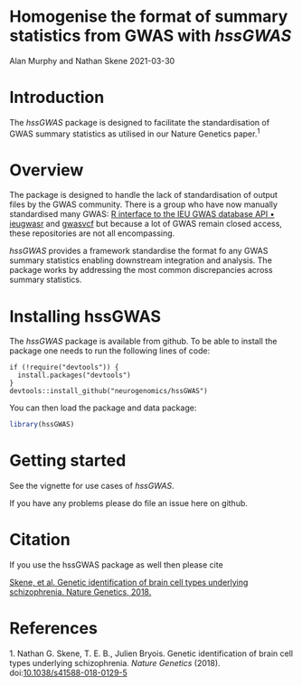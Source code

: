 Homogenise the format of summary statistics from GWAS with *hssGWAS*
================
Alan Murphy and Nathan Skene
2021-03-30

<!-- Readme.md is generated from Readme.Rmd. Please edit that file -->

# Introduction

The *hssGWAS* package is designed to facilitate the standardisation of
GWAS summary statistics as utilised in our Nature Genetics
paper.<sup>1</sup>

# Overview

The package is designed to handle the lack of standardisation of output
files by the GWAS community. There is a group who have now manually
standardised many GWAS: [R interface to the IEU GWAS database API •
ieugwasr](https://mrcieu.github.io/ieugwasr/) and
[gwasvcf](https://github.com/MRCIEU/gwasvcf) but because a lot of GWAS
remain closed access, these repositories are not all encompassing.

*hssGWAS* provides a framework standardise the format fo any GWAS
summary statistics enabling downstream integration and analysis. The
package works by addressing the most common discrepancies across summary
statistics.

# Installing hssGWAS

The *hssGWAS* package is available from github. To be able to install
the package one needs to run the following lines of code:

    if (!require("devtools")) {
      install.packages("devtools")
    }
    devtools::install_github("neurogenomics/hssGWAS")

You can then load the package and data package:

``` r
library(hssGWAS)
```

# Getting started

See the vignette for use cases of *hssGWAS*.

If you have any problems please do file an issue here on github.

# Citation

If you use the hssGWAS package as well then please cite

[Skene, et al. Genetic identification of brain cell types underlying
schizophrenia. Nature Genetics,
2018.](https://www.nature.com/articles/s41588-018-0129-5)

# References

<div id="refs" class="references csl-bib-body" line-spacing="2">

<div id="ref-Skene2018" class="csl-entry">

<span class="csl-left-margin">1. </span><span
class="csl-right-inline">Nathan G. Skene, T. E. B., Julien Bryois.
Genetic identification of brain cell types underlying schizophrenia.
*Nature Genetics* (2018).
doi:[10.1038/s41588-018-0129-5](https://doi.org/10.1038/s41588-018-0129-5)</span>

</div>

</div>
